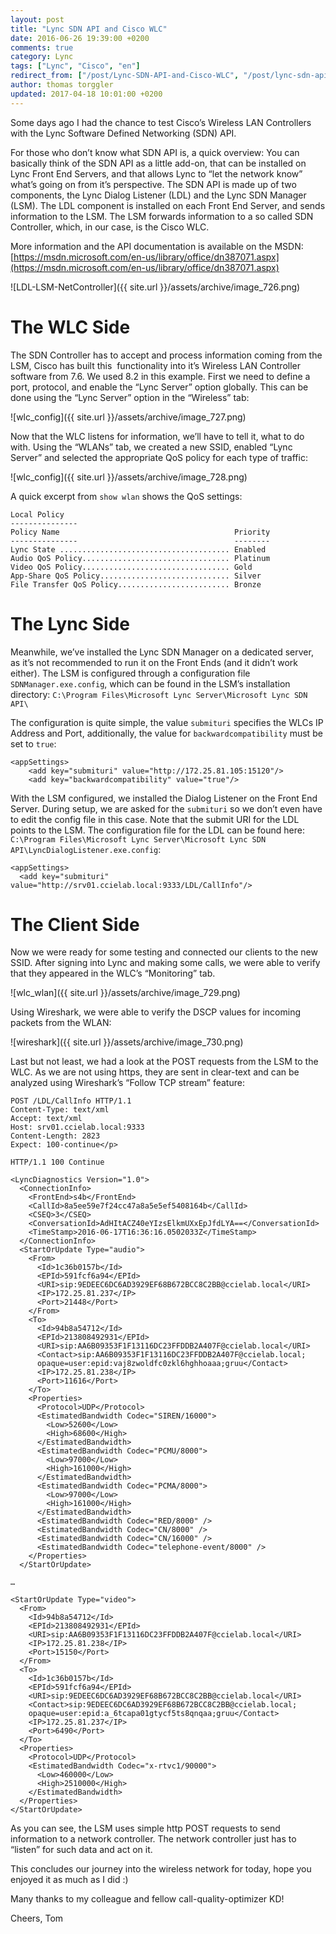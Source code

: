 ```yaml
---
layout: post
title: "Lync SDN API and Cisco WLC"
date: 2016-06-26 19:39:00 +0200
comments: true
category: Lync
tags: ["Lync", "Cisco", "en"]
redirect_from: ["/post/Lync-SDN-API-and-Cisco-WLC", "/post/lync-sdn-api-and-cisco-wlc"]
author: thomas torggler
updated: 2017-04-18 10:01:00 +0200
---
```


Some days ago I had the chance to test Cisco’s Wireless LAN Controllers with the Lync Software Defined Networking (SDN) API.

<!-- more -->

For those who don’t know what SDN API is, a quick overview: You can basically think of the SDN API as a little add-on, that can be installed on Lync Front End Servers, and that allows Lync to “let the network know” what’s going on from it’s perspective. The SDN API is made up of two components, the Lync Dialog Listener (LDL) and the Lync SDN Manager (LSM). The LDL component is installed on each Front End Server, and sends information to the LSM. The LSM forwards information to a so called SDN Controller, which, in our case, is the Cisco WLC.

More information and the API documentation is available on the MSDN: [https://msdn.microsoft.com/en-us/library/office/dn387071.aspx](https://msdn.microsoft.com/en-us/library/office/dn387071.aspx)

![LDL-LSM-NetController]({{ site.url }}/assets/archive/image_726.png)

# The WLC Side

The SDN Controller has to accept and process information coming from the LSM, Cisco has built this&nbsp; functionality into it’s Wireless LAN Controller software from 7.6. We used 8.2 in this example. First we need to define a port, protocol, and enable the “Lync Server” option globally. This can be done using the “Lync Server” option in the “Wireless” tab:

![wlc_config]({{ site.url }}/assets/archive/image_727.png)

Now that the WLC listens for information, we’ll have to tell it, what to do with. Using the “WLANs” tab, we created a new SSID, enabled “Lync Server” and selected the appropriate QoS policy for each type of traffic:

![wlc_config]({{ site.url }}/assets/archive/image_728.png)

A quick excerpt from `show wlan` shows the QoS settings:

```
Local Policy
---------------
Policy Name                                       Priority
---------------                                   --------  
Lync State ...................................... Enabled
Audio QoS Policy................................. Platinum
Video QoS Policy................................. Gold
App-Share QoS Policy............................. Silver
File Transfer QoS Policy......................... Bronze
```

# The Lync Side

Meanwhile, we’ve installed the Lync SDN Manager on a dedicated server, as it’s not recommended to run it on the Front Ends (and it didn’t work either). The LSM is configured through a configuration file `SDNManager.exe.config`, which can be found in the LSM’s installation directory: `C:\Program Files\Microsoft Lync Server\Microsoft Lync SDN API\`

The configuration is quite simple, the value `submituri` specifies the WLCs IP Address and Port, additionally, the value for `backwardcompatibility` must be set to `true`:

```
<appSettings>
    <add key="submituri" value="http://172.25.81.105:15120"/>
    <add key="backwardcompatibility" value="true"/>
```

With the LSM configured, we installed the Dialog Listener on the Front End Server. During setup, we are asked for the `submituri` so we don’t even have to edit the config file in this case. Note that the submit URI for the LDL points to the LSM. 
The configuration file for the LDL can be found here: `C:\Program Files\Microsoft Lync Server\Microsoft Lync SDN API\LyncDialogListener.exe.config`:

```
<appSettings>
  <add key="submituri" value="http://srv01.ccielab.local:9333/LDL/CallInfo"/>
```

# The Client Side

Now we were ready for some testing and connected our clients to the new SSID. After signing into Lync and making some calls, we were able to verify that they appeared in the WLC’s “Monitoring” tab. 

![wlc_wlan]({{ site.url }}/assets/archive/image_729.png)

Using Wireshark, we were able to verify the DSCP values for incoming packets from the WLAN:

![wireshark]({{ site.url }}/assets/archive/image_730.png)

Last but not least, we had a look at the POST requests from the LSM to the WLC. As we are not using https, they are sent in clear-text and can be analyzed using Wireshark’s “Follow TCP stream” feature:

```
POST /LDL/CallInfo HTTP/1.1
Content-Type: text/xml
Accept: text/xml
Host: srv01.ccielab.local:9333
Content-Length: 2823
Expect: 100-continue</p>

HTTP/1.1 100 Continue

<LyncDiagnostics Version="1.0">
  <ConnectionInfo>
    <FrontEnd>s4b</FrontEnd>
    <CallId>8a5ee59e7f24cc47a8a5e5ef5408164b</CallId>
    <CSEQ>3</CSEQ>
    <ConversationId>AdHItACZ40eYIzsElkmUXxEpJfdLYA==</ConversationId>
    <TimeStamp>2016-06-17T16:36:16.0502033Z</TimeStamp>
  </ConnectionInfo>
  <StartOrUpdate Type="audio">
    <From>
      <Id>1c36b0157b</Id>
      <EPId>591fcf6a94</EPId>
      <URI>sip:9EDEEC6DC6AD3929EF68B672BCC8C2BB@ccielab.local</URI>
      <IP>172.25.81.237</IP>
      <Port>21448</Port>
    </From>
    <To>
      <Id>94b8a54712</Id>
      <EPId>213808492931</EPId>
      <URI>sip:AA6B09353F1F13116DC23FFDDB2A407F@ccielab.local</URI>
      <Contact>sip:AA6B09353F1F13116DC23FFDDB2A407F@ccielab.local;
      opaque=user:epid:vaj8zwoldfc0zkl6hghhoaaa;gruu</Contact>
      <IP>172.25.81.238</IP>
      <Port>11616</Port>
    </To>
    <Properties>
      <Protocol>UDP</Protocol>
      <EstimatedBandwidth Codec="SIREN/16000">
        <Low>52600</Low>
        <High>68600</High>
      </EstimatedBandwidth>
      <EstimatedBandwidth Codec="PCMU/8000">
        <Low>97000</Low>
        <High>161000</High>
      </EstimatedBandwidth>
      <EstimatedBandwidth Codec="PCMA/8000">
        <Low>97000</Low>
        <High>161000</High>
      </EstimatedBandwidth>
      <EstimatedBandwidth Codec="RED/8000" />
      <EstimatedBandwidth Codec="CN/8000" />
      <EstimatedBandwidth Codec="CN/16000" />
      <EstimatedBandwidth Codec="telephone-event/8000" />
    </Properties>
  </StartOrUpdate>

…

<StartOrUpdate Type="video">
  <From>
    <Id>94b8a54712</Id>
    <EPId>213808492931</EPId>
    <URI>sip:AA6B09353F1F13116DC23FFDDB2A407F@ccielab.local</URI>
    <IP>172.25.81.238</IP>
    <Port>15150</Port>
  </From>
  <To>
    <Id>1c36b0157b</Id>
    <EPId>591fcf6a94</EPId>
    <URI>sip:9EDEEC6DC6AD3929EF68B672BCC8C2BB@ccielab.local</URI>
    <Contact>sip:9EDEEC6DC6AD3929EF68B672BCC8C2BB@ccielab.local;
    opaque=user:epid:a_6tcapa01gtycf5ts8qnqaa;gruu</Contact>
    <IP>172.25.81.237</IP>
    <Port>6490</Port>
  </To>
  <Properties>
    <Protocol>UDP</Protocol>
    <EstimatedBandwidth Codec="x-rtvc1/90000">
      <Low>460000</Low>
      <High>2510000</High>
    </EstimatedBandwidth>
  </Properties>
</StartOrUpdate>
```

As you can see, the LSM uses simple http POST requests to send information to a network controller. The network controller just has to “listen” for such data and act on it.

This concludes our journey into the wireless network for today, hope you enjoyed it as much as I did :)

Many thanks to my colleague and fellow call-quality-optimizer KD!

Cheers,
Tom
